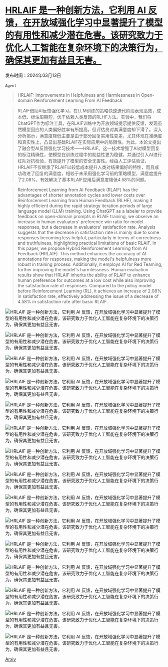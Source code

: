 # [HRLAIF 是一种创新方法，它利用 AI 反馈，在开放域强化学习中显著提升了模型的有用性和减少潜在危害。该研究致力于优化人工智能在复杂环境下的决策行为，确保其更加有益且无害。](https://arxiv.org/abs/2403.08309)

发布时间：2024年03月13日

`Agent` `` ``

> HRLAIF: Improvements in Helpfulness and Harmlessness in Open-domain Reinforcement Learning From AI Feedback

> RLAIF借助AI反馈强化学习，在LLM训练的策略快速迭代阶段表现高效，成本低、标注周期短，优于依赖人类反馈的RLHF方法。实验中，我们将ChatGPT作为标注工具，在RLAIF训练中为开放领域提示提供反馈，发现虽然模型回应的人类偏好胜率有所提高，但评估员对其满意度却下滑了。深入分析揭示，满意度降低主要是由于部分回复实用性变差，尤其体现在准确度和真实性上，凸显出基础RLAIF在实际应用中的局限性。为此，本论文提出了融合型AI反馈强化学习技术——HRLAIF。这一技术增强了AI对模型回复的标注精确性，使模型在训练过程中的助益性更为稳健，并通过引入AI进行红队对抗检验，有效提升了模型的安全无害性。经由人工评估验证，HRLAIF不仅继承了RLAIF以较低成本提升人类对结果偏好的特性，而且成功改进了回复的满意度，相较于未采用强化学习前的策略模型，满意度提升了2.08%，有效解决了基本RLAIF应用后满意度降低4.58%的问题。

> Reinforcement Learning from AI Feedback (RLAIF) has the advantages of shorter annotation cycles and lower costs over Reinforcement Learning from Human Feedback (RLHF), making it highly efficient during the rapid strategy iteration periods of large language model (LLM) training. Using ChatGPT as a labeler to provide feedback on open-domain prompts in RLAIF training, we observe an increase in human evaluators' preference win ratio for model responses, but a decrease in evaluators' satisfaction rate. Analysis suggests that the decrease in satisfaction rate is mainly due to some responses becoming less helpful, particularly in terms of correctness and truthfulness, highlighting practical limitations of basic RLAIF. In this paper, we propose Hybrid Reinforcement Learning from AI Feedback (HRLAIF). This method enhances the accuracy of AI annotations for responses, making the model's helpfulness more robust in training process. Additionally, it employs AI for Red Teaming, further improving the model's harmlessness. Human evaluation results show that HRLAIF inherits the ability of RLAIF to enhance human preference for outcomes at a low cost while also improving the satisfaction rate of responses. Compared to the policy model before Reinforcement Learning (RL), it achieves an increase of 2.08\% in satisfaction rate, effectively addressing the issue of a decrease of 4.58\% in satisfaction rate after basic RLAIF.

![HRLAIF 是一种创新方法，它利用 AI 反馈，在开放域强化学习中显著提升了模型的有用性和减少潜在危害。该研究致力于优化人工智能在复杂环境下的决策行为，确保其更加有益且无害。](../../../paper_images/2403.08309/statisfy.png)

![HRLAIF 是一种创新方法，它利用 AI 反馈，在开放域强化学习中显著提升了模型的有用性和减少潜在危害。该研究致力于优化人工智能在复杂环境下的决策行为，确保其更加有益且无害。](../../../paper_images/2403.08309/preference.png)

![HRLAIF 是一种创新方法，它利用 AI 反馈，在开放域强化学习中显著提升了模型的有用性和减少潜在危害。该研究致力于优化人工智能在复杂环境下的决策行为，确保其更加有益且无害。](../../../paper_images/2403.08309/framework2.png)

![HRLAIF 是一种创新方法，它利用 AI 反馈，在开放域强化学习中显著提升了模型的有用性和减少潜在危害。该研究致力于优化人工智能在复杂环境下的决策行为，确保其更加有益且无害。](../../../paper_images/2403.08309/train_data.png)

![HRLAIF 是一种创新方法，它利用 AI 反馈，在开放域强化学习中显著提升了模型的有用性和减少潜在危害。该研究致力于优化人工智能在复杂环境下的决策行为，确保其更加有益且无害。](../../../paper_images/2403.08309/plot_baseline.png)

![HRLAIF 是一种创新方法，它利用 AI 反馈，在开放域强化学习中显著提升了模型的有用性和减少潜在危害。该研究致力于优化人工智能在复杂环境下的决策行为，确保其更加有益且无害。](../../../paper_images/2403.08309/RLAIF_train.png)

![HRLAIF 是一种创新方法，它利用 AI 反馈，在开放域强化学习中显著提升了模型的有用性和减少潜在危害。该研究致力于优化人工智能在复杂环境下的决策行为，确保其更加有益且无害。](../../../paper_images/2403.08309/RLAIF_test.png)

![HRLAIF 是一种创新方法，它利用 AI 反馈，在开放域强化学习中显著提升了模型的有用性和减少潜在危害。该研究致力于优化人工智能在复杂环境下的决策行为，确保其更加有益且无害。](../../../paper_images/2403.08309/plot_rlaif.png)

![HRLAIF 是一种创新方法，它利用 AI 反馈，在开放域强化学习中显著提升了模型的有用性和减少潜在危害。该研究致力于优化人工智能在复杂环境下的决策行为，确保其更加有益且无害。](../../../paper_images/2403.08309/HRLAIF_train.png)

![HRLAIF 是一种创新方法，它利用 AI 反馈，在开放域强化学习中显著提升了模型的有用性和减少潜在危害。该研究致力于优化人工智能在复杂环境下的决策行为，确保其更加有益且无害。](../../../paper_images/2403.08309/HRLAIF_test.png)

![HRLAIF 是一种创新方法，它利用 AI 反馈，在开放域强化学习中显著提升了模型的有用性和减少潜在危害。该研究致力于优化人工智能在复杂环境下的决策行为，确保其更加有益且无害。](../../../paper_images/2403.08309/plot_rlaif_baseline.png)

![HRLAIF 是一种创新方法，它利用 AI 反馈，在开放域强化学习中显著提升了模型的有用性和减少潜在危害。该研究致力于优化人工智能在复杂环境下的决策行为，确保其更加有益且无害。](../../../paper_images/2403.08309/benchmark.png)

![HRLAIF 是一种创新方法，它利用 AI 反馈，在开放域强化学习中显著提升了模型的有用性和减少潜在危害。该研究致力于优化人工智能在复杂环境下的决策行为，确保其更加有益且无害。](../../../paper_images/2403.08309/toxigen.png)

![HRLAIF 是一种创新方法，它利用 AI 反馈，在开放域强化学习中显著提升了模型的有用性和减少潜在危害。该研究致力于优化人工智能在复杂环境下的决策行为，确保其更加有益且无害。](../../../paper_images/2403.08309/case.png)

![HRLAIF 是一种创新方法，它利用 AI 反馈，在开放域强化学习中显著提升了模型的有用性和减少潜在危害。该研究致力于优化人工智能在复杂环境下的决策行为，确保其更加有益且无害。](../../../paper_images/2403.08309/code.png)

[Arxiv](https://arxiv.org/abs/2403.08309)
